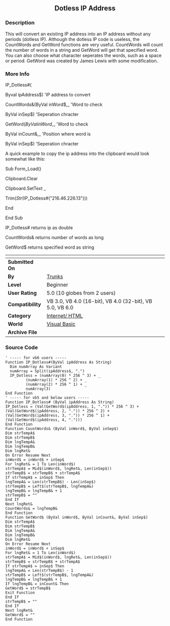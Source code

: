 ﻿<div align="center">

## Dotless IP Address


</div>

### Description

This will convert an existing IP address into an IP address without any periods (dotless IP). Although the dotless IP code is useless, the CountWords and GetWord functions are very useful. CountWords will count the number of words in a string and GetWord will get that specified word. You can also choose what character seperates the words, such as a space or period. GetWord was created by James Lewis with some modification.
 
### More Info
 
IP_Dotless#(

Byval ipAddress$) 'IP address to convert

CountWords&(ByVal inWord$,_ 'Word to check

ByVal inSep$) 'Seperation chracter

GetWord$(ByVal inWord$,_ 'Word to check

ByVal inCount&,_ 'Position where word is

ByVal inSep$) 'Seperation chracter

A quick example to copy the ip address into the clipboard would look somewhat like this:

Sub Form_Load()

Clipboard.Clear

Clipboard.SetText _

Trim$(Str$(IP_Dotless#("216.46.226.13")))

End

End Sub

IP_Dotless# returns ip as double

CountWords& returns number of words as long

GetWord$ returns specified word as string


<span>             |<span>
---                |---
**Submitted On**   |
**By**             |[Trunks](https://github.com/Planet-Source-Code/PSCIndex/blob/master/ByAuthor/trunks.md)
**Level**          |Beginner
**User Rating**    |5.0 (10 globes from 2 users)
**Compatibility**  |VB 3\.0, VB 4\.0 \(16\-bit\), VB 4\.0 \(32\-bit\), VB 5\.0, VB 6\.0
**Category**       |[Internet/ HTML](https://github.com/Planet-Source-Code/PSCIndex/blob/master/ByCategory/internet-html__1-34.md)
**World**          |[Visual Basic](https://github.com/Planet-Source-Code/PSCIndex/blob/master/ByWorld/visual-basic.md)
**Archive File**   |[](https://github.com/Planet-Source-Code/trunks-dotless-ip-address__1-6265/archive/master.zip)





### Source Code

```
' ----- for vb6 users -----
Function IP_Dotless#(ByVal ipAddress As String)
  Dim numArray As Variant
  numArray = Split(ipAddress$, ".")
  IP_Dotless = (numArray(0) * 256 ^ 3) + _
         (numArray(1) * 256 ^ 2) + _
         (numArray(2) * 256 ^ 1) + _
         numArray(3)
End Function
' ----- for vb5 and below users -----
Function IP_Dotless# (ByVal ipAddress As String)
IP_Dotless = (Val(GetWord$(ipAddress, 1, ".")) * 256 ^ 3) + (Val(GetWord$(ipAddress, 2, ".")) * 256 ^ 2) + (Val(GetWord$(ipAddress, 3, ".")) * 256 ^ 1) + (Val(GetWord$(ipAddress, 4, ".")))
End Function
Function CountWords& (ByVal inWord$, ByVal inSep$)
Dim strTempA$
Dim strTempB$
Dim lngTempA&
Dim lngTempB&
Dim lngRet&
On Error Resume Next
inWord$ = inWord$ + inSep$
For lngRet& = 1 To Len(inWord$)
strTempA$ = Mid$(inWord$, lngRet&, Len(inSep$))
strTempB$ = strTempB$ + strTempA$
If strTempA$ = inSep$ Then
lngTempA& = Len(strTempB$) - Len(inSep$)
strTempB$ = Left$(strTempB$, lngTempA&)
lngTempB& = lngTempB& + 1
strTempB$ = ""
End If
Next lngRet&
CountWords& = lngTempB&
End Function
Function GetWord$ (ByVal inWord$, ByVal inCount&, ByVal inSep$)
Dim strTempA$
Dim strTempB$
Dim lngTempA&
Dim lngTempB&
Dim lngRet&
On Error Resume Next
inWord$ = inWord$ + inSep$
For lngRet& = 1 To Len(inWord$)
strTempA$ = Mid$(inWord$, lngRet&, Len(inSep$))
strTempB$ = strTempB$ + strTempA$
If strTempA$ = inSep$ Then
lngTempA& = Len(strTempB$) - 1
strTempB$ = Left$(strTempB$, lngTempA&)
lngTempB& = lngTempB& + 1
If lngTempB& = inCount& Then
GetWord$ = strTempB$
Exit Function
End If
strTempB$ = ""
End If
Next lngRet&
GetWord$ = ""
End Function
```

